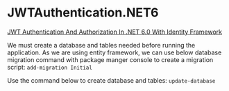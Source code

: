# JWTAuthentication.NET6

[JWT Authentication And Authorization In .NET 6.0 With Identity Framework](https://www.c-sharpcorner.com/article/jwt-authentication-and-authorization-in-net-6-0-with-identity-framework/)

We must create a database and tables needed before running the application. As we are using entity framework, we can use below database migration command with package manger console to create a migration script: `add-migration Initial`

Use the command below to create database and tables: `update-database`
